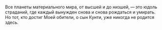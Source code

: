 Все планеты материального мира, от высшей и до низшей, — это юдоль страданий, где каждый вынужден снова и снова рождаться и умирать. Но тот, кто достиг Моей обители, о сын Кунти, уже никогда не родится здесь.